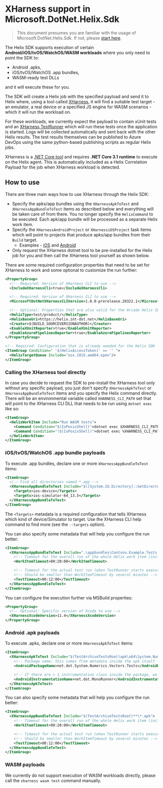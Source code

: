 # XHarness support in Microsoft.DotNet.Helix.Sdk

> This document presumes you are familiar with the usage of Microsoft.DotNet.Helix.Sdk. If not, please [start here](https://github.com/dotnet/arcade/blob/master/src/Microsoft.DotNet.Helix/Sdk/Readme.md).

The Helix SDK supports execution of certain **Android/iOS/tvOS/WatchOS/WASM workloads** where you only need to point the SDK to:
  - Android .apks,
  - iOS/tvOS/WatchOS .app bundles,
  - WASM-ready test DLLs

and it will execute these for you.

The SDK will create a Helix job with the specified payload and send it to Helix where, using a tool called [XHarness](https://github.com/dotnet/xharness), it will find a suitable test target - an emulator, a real device or a specified JS engine for WASM scenarios - which it will run the workload on.

For these workloads, we currently expect the payload to contain xUnit tests and an [XHarness TestRunner](https://github.com/dotnet/xharness#test-runners) which will run these tests once the application is started.
Logs will be collected automatically and sent back with the other Helix results.
The test results themselves can be published to Azure DevOps using the same python-based publishing scripts as regular Helix jobs.

XHarness is a [.NET Core tool](https://docs.microsoft.com/en-us/dotnet/core/tools/global-tools) and requires **.NET Core 3.1 runtime** to execute on the Helix agent.
This is automatically included as a Helix Correlation Payload for the job when XHarness workload is detected.

## How to use

There are three main ways how to use XHarness through the Helix SDK:
- Specify the apks/app bundles using the `XHarnessApkToTest` and `XHarnessAppBundleToTest` items as described below and everything will be taken care of from there. You no longer specify the `HelixCommand` to be executed. Each apk/app bundle will be processed as a separate Helix work item.
- Specify the `XHarnessAndroidProject` or `XHarnessiOSProject` task items which will point to projects that produce apks/app bundles from their `Build` target.
  - Examples - [iOS](https://github.com/dotnet/arcade/blob/master/tests/XHarness/XHarness.TestAppBundle.proj) and [Android](https://github.com/dotnet/arcade/blob/master/tests/XHarness/XHarness.TestApk.proj)
- Only request the XHarness dotnet tool to be pre-installed for the Helix job for you and then call the XHarness tool yourself as shown below.

There are some required configuration properties that need to be set for XHarness to work and some optional to customize the run further:

```xml
<PropertyGroup>
  <!-- Required: Version of XHarness CLI to use -->
  <IncludeXHarnessCli>true</IncludeXHarnessCli>

  <!-- Required: Version of XHarness CLI to use -->
  <MicrosoftDotNetXHarnessCLIVersion>1.0.0-prerelease.20322.1</MicrosoftDotNetXHarnessCLIVersion>

  <!-- Optional: Properties that are also valid for the Arcade Helix SDK (some might be needed for CI runs only) -->
  <HelixType>test/product/</HelixType>
  <HelixBaseUri>https://helix.int-dot.net</HelixBaseUri>
  <Creator>$(BUILD_SOURCEVERSIONAUTHOR)</Creator>
  <EnableXUnitReporter>true</EnableXUnitReporter>
  <EnableAzurePipelinesReporter>true</EnableAzurePipelinesReporter>
</PropertyGroup>

<!-- Required: Configuration that is already needed for the Helix SDK -->
<ItemGroup Condition=" '$(HelixAccessToken)' == '' ">
  <HelixTargetQueue Include="osx.1015.amd64.open"/>
</ItemGroup>
```

### Calling the XHarness tool directly

In case you decide to request the SDK to pre-install the XHarness tool only without any specific payload, you just don't specify `XHarnessApkToTest` or `XHarnessAppBundleToTest` items and you specify the Helix command directly.
There will be an environmental variable called `XHARNESS_CLI_PATH` set that will point to the XHarness CLI DLL that needs to be run using `dotnet exec` like so:

```xml
<ItemGroup>
  <HelixWorkItem Include="Run WASM tests">
    <Command Condition="$(IsPosixShell)">dotnet exec $XHARNESS_CLI_PATH wasm test --engine ...</Command>
    <Command Condition="!$(IsPosixShell)">dotnet exec %XHARNESS_CLI_PATH% wasm test --engine ...</Command>
  </HelixWorkItem>
</ItemGroup>
```

### iOS/tvOS/WatchOS .app bundle payloads

To execute .app bundles, declare one or more `XHarnessAppBundleToTest` items:

```xml
<ItemGroup>
  <!-- Find all directories named *.app -->
  <XHarnessAppBundleToTest Include="$([System.IO.Directory]::GetDirectories('$(TestArchiveTestsRoot)', '*.app', System.IO.SearchOption.AllDirectories))">
    <Targets>ios-device</Targets>
    <Targets>ios-simulator-64_13.5</Targets>
  </XHarnessAppBundleToTest>
</ItemGroup>
```

The `<Targets>` metadata is a required configuration that tells XHarness which kind of device/Simulator to target.
Use the XHarness CLI help command to find more (see the `--targets` option).

You can also specify some metadata that will help you configure the run better:

```xml
<ItemGroup>
  <XHarnessAppBundleToTest Include=".\appbundles\Contoso.Example.Tests.app">
    <!-- Timeout for the overall run of the whole Helix work item (including Simulator booting, app installation..) -->
    <WorkItemTimeout>00:20:00</WorkItemTimeout>

    <!-- Timeout for the actual test run (when TestRunner starts execution of tests) -->
    <!-- Should be smaller than WorkItemTimeout by several minutes -->
    <TestTimeout>00:12:00</TestTimeout>
  </XHarnessAppBundleToTest>
</ItemGroup>
```

You can configure the execution further via MSBuild properties:

```xml
<PropertyGroup>
  <!-- Optional: Specific version of Xcode to use -->
  <XHarnessXcodeVersion>11.4</XHarnessXcodeVersion>
</PropertyGroup>
```

### Android .apk payloads

To execute .apks, declare one or more `XHarnessApkToTest` items:

```xml
<ItemGroup>
  <XHarnessApkToTest Include="$(TestArchiveTestsRoot)apk\x64\System.Numerics.Vectors.Tests.apk">
    <!-- Package name: this comes from metadata inside the apk itself -->
    <AndroidPackageName>net.dot.System.Numerics.Vectors.Tests</AndroidPackageName>

    <!-- If there are > 1 instrumentation class inside the package, we need to know the name of which to use -->
    <AndroidInstrumentationName>net.dot.MonoRunner</AndroidInstrumentationName>
  </XHarnessApkToTest>
</ItemGroup>
```

You can also specify some metadata that will help you configure the run better:

```xml
<ItemGroup>
  <XHarnessAppBundleToTest Include="$(TestArchiveTestsRoot)**\*.apk">
    <!-- Timeout for the overall run of the whole Helix work item (including Simulator booting, app installation..) -->
    <WorkItemTimeout>00:20:00</WorkItemTimeout>

    <!-- Timeout for the actual test run (when TestRunner starts execution of tests) -->
    <!-- Should be smaller than WorkItemTimeout by several minutes -->
    <TestTimeout>00:12:00</TestTimeout>
  </XHarnessAppBundleToTest>
</ItemGroup>
```

### WASM payloads

We currently do not support execution of WASM workloads directly, please call the `xharness wasm test` command manually.

